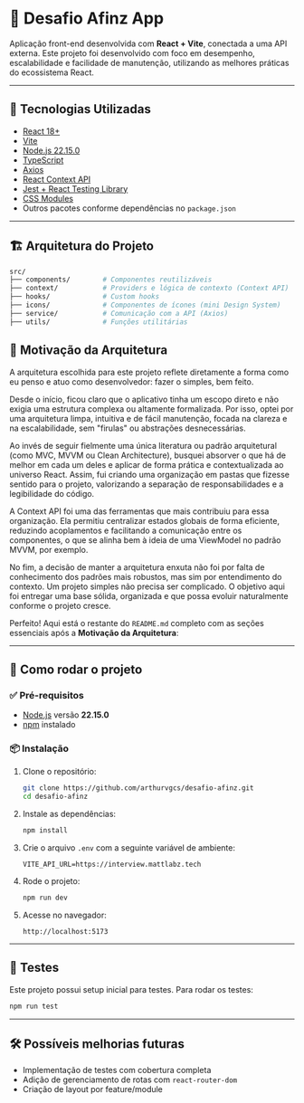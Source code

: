 # 🧠 Desafio Afinz App

Aplicação front-end desenvolvida com **React + Vite**, conectada a uma API externa. Este projeto foi desenvolvido com foco em desempenho, escalabilidade e facilidade de manutenção, utilizando as melhores práticas do ecossistema React.

---

## 🚀 Tecnologias Utilizadas

- [React 18+](https://reactjs.org/)
- [Vite](https://vitejs.dev/)
- [Node.js 22.15.0](https://nodejs.org/en/)
- [TypeScript](https://www.typescriptlang.org/)
- [Axios](https://axios-http.com/)
- [React Context API](https://reactjs.org/docs/context.html)
- [Jest + React Testing Library](https://testing-library.com/)
- [CSS Modules](https://github.com/css-modules/css-modules)
- Outros pacotes conforme dependências no `package.json`

---

## 🏗️ Arquitetura do Projeto

```bash
src/
├── components/        # Componentes reutilizáveis
├── context/           # Providers e lógica de contexto (Context API)
├── hooks/             # Custom hooks
├── icons/             # Componentes de ícones (mini Design System)
├── service/           # Comunicação com a API (Axios)
├── utils/             # Funções utilitárias
```

## 🔎 Motivação da Arquitetura

A arquitetura escolhida para este projeto reflete diretamente a forma como eu penso e atuo como desenvolvedor: fazer o simples, bem feito.

Desde o início, ficou claro que o aplicativo tinha um escopo direto e não exigia uma estrutura complexa ou altamente formalizada. Por isso, optei por uma arquitetura limpa, intuitiva e de fácil manutenção, focada na clareza e na escalabilidade, sem "firulas" ou abstrações desnecessárias.

Ao invés de seguir fielmente uma única literatura ou padrão arquitetural (como MVC, MVVM ou Clean Architecture), busquei absorver o que há de melhor em cada um deles e aplicar de forma prática e contextualizada ao universo React. Assim, fui criando uma organização em pastas que fizesse sentido para o projeto, valorizando a separação de responsabilidades e a legibilidade do código.

A Context API foi uma das ferramentas que mais contribuiu para essa organização. Ela permitiu centralizar estados globais de forma eficiente, reduzindo acoplamentos e facilitando a comunicação entre os componentes, o que se alinha bem à ideia de uma ViewModel no padrão MVVM, por exemplo.

No fim, a decisão de manter a arquitetura enxuta não foi por falta de conhecimento dos padrões mais robustos, mas sim por entendimento do contexto. Um projeto simples não precisa ser complicado. O objetivo aqui foi entregar uma base sólida, organizada e que possa evoluir naturalmente conforme o projeto cresce.

Perfeito! Aqui está o restante do `README.md` completo com as seções essenciais após a **Motivação da Arquitetura**:

---

## 🚀 Como rodar o projeto

### ✅ Pré-requisitos

* [Node.js](https://nodejs.org/) versão **22.15.0**
* [npm](https://www.npmjs.com/) instalado

### 📦 Instalação

1. Clone o repositório:

   ```bash
   git clone https://github.com/arthurvgcs/desafio-afinz.git
   cd desafio-afinz
   ```

2. Instale as dependências:

   ```bash
   npm install
   ```

3. Crie o arquivo `.env` com a seguinte variável de ambiente:

   ```env
   VITE_API_URL=https://interview.mattlabz.tech
   ```

4. Rode o projeto:

   ```bash
   npm run dev
   ```

5. Acesse no navegador:

   ```
   http://localhost:5173
   ```

---

## 🧪 Testes

Este projeto possui setup inicial para testes. Para rodar os testes:

```bash
npm run test
```
---

## 🛠️ Possíveis melhorias futuras

* Implementação de testes com cobertura completa
* Adição de gerenciamento de rotas com `react-router-dom`
* Criação de layout por feature/module
